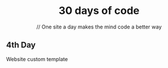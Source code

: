 <h1 align="center">30 days of code</h1>
<p align="center">// One site a day makes the mind code a better way</p>

## 4th Day

Website custom template